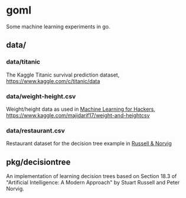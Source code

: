 # goml

Some machine learning experiments in go.

## data/

### data/titanic

The Kaggle Titanic survival prediction dataset, https://www.kaggle.com/c/titanic/data

### data/weight-height.csv

Weight/height data as used in [Machine Learning for Hackers](https://www.oreilly.com/library/view/machine-learning-for/9781449330514/), https://www.kaggle.com/majidarif17/weight-and-heightcsv

### data/restaurant.csv

Restaurant dataset for the decision tree example in [Russell & Norvig](http://aima.cs.berkeley.edu/)

## pkg/decisiontree

An implementation of learning decision trees based on Section 18.3 of "Artificial Intelligence: A Modern Approach" by Stuart Russell and Peter Norvig.